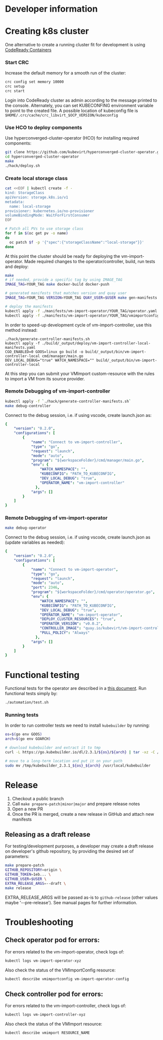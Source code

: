 # Developer information

# Creating k8s cluster

One alternative to create a running cluster fit for development is using [CodeReady Containers](https://code-ready.github.io/crc/)

### Start CRC
Increase the default memory for a smooth run of the cluster:
```bash
crc config set memory 10000
crc setup
crc start
```
Login into CodeReady cluster as admin according to the message printed to the console.
Alternately, you can set KUBECONFING environment variable to point to the created file.
A possible location of kubeconfig file is `$HOME/.crc/cache/crc_libvirt_$OCP_VERSION/kubeconfig`

### Use HCO to deploy components
Use hyperconverged-cluster-operator (HCO) for installing required components:
```bash
git clone https://github.com/kubevirt/hyperconverged-cluster-operator.git
cd hyperconverged-cluster-operator
make
./hack/deploy.sh
```
### Create local storage class
```bash
cat <<EOF | kubectl create -f -
kind: StorageClass
apiVersion: storage.k8s.io/v1
metadata:
  name: local-storage
provisioner: kubernetes.io/no-provisioner
volumeBindingMode: WaitForFirstConsumer
EOF

# Patch all PVs to use storage class
for f in $(oc get pv -o name)
do
  oc patch $f -p '{"spec":{"storageClassName":"local-storage"}}'
done
```

At this point the cluster should be ready for deploying the vm-import-operator.
Made required changes to the operator/controller, build, run tests and deploy:
```bash
make
# if needed, provide a specific tag by using IMAGE_TAG
IMAGE_TAG=YOUR_TAG make docker-build docker-push

# generated manifests that matches version and quay user
IMAGE_TAG=YOUR_TAG VERSION=YOUR_TAG QUAY_USER=$USER make gen-manifests

# deploy the manifests
kubectl apply -f ./manifests/vm-import-operator/YOUR_TAG/operator.yaml
kubectl apply -f ./manifests/vm-import-operator/YOUR_TAG/vmimportconfig_cr.yaml
```
In order to speed-up development cycle of vm-import-controller, use this method instead:
```
./hack/generate-controller-manifests.sh
kubectl apply -f ./build/_output/deploy/vm-import-controller-local-manifests.yaml
CGO_ENABLED=0 GOOS=linux go build -o build/_output/bin/vm-import-controller-local cmd/manager/main.go
DEV_LOCAL_DEBUG="true" WATCH_NAMESPACE="" build/_output/bin/vm-import-controller-local
```
At this step you can submit your VMImport custom-resource with the rules to import a VM from its source provider.

### Remote Debugging of vm-import-controller
```bash
kubectl apply -f `./hack/generate-controller-manifests.sh`
make debug-controller
```
Connect to the debug session, i.e. if using vscode, create launch.json as:

```yaml
{
    "version": "0.2.0",
    "configurations": [
        {
            "name": "Connect to vm-import-controller",
            "type": "go",
            "request": "launch",
            "mode": "auto",
            "program": "${workspaceFolder}/cmd/manager/main.go",
            "env": {
                "WATCH_NAMESPACE": "",
                "KUBECONFIG": "PATH_TO_KUBECONFIG",
                "DEV_LOCAL_DEBUG": "true",
                "OPERATOR_NAME": "vm-import-controller"
              },
            "args": []
        }
    ]
}
```
### Remote Debugging of vm-import-operator
```bash
make debug-operator
```
Connect to the debug session, i.e. if using vscode, create launch.json as (update variables as needed):

```yaml
{
    "version": "0.2.0",
    "configurations": [
        {
            "name": "Connect to vm-import-operator",
            "type": "go",
            "request": "launch",
            "mode": "auto",
            "port": 2346,
            "program": "${workspaceFolder}/cmd/operator/operator.go",
            "env": {
                "WATCH_NAMESPACE": "",
                "KUBECONFIG": "PATH_TO_KUBECONFIG",
                "DEV_LOCAL_DEBUG": "true",
                "OPERATOR_NAME": "vm-import-operator",
                "DEPLOY_CLUSTER_RESOURCES": "true",
                "OPERATOR_VERSION": "v0.0.2",
                "CONTROLLER_IMAGE": "quay.io/kubevirt/vm-import-controller:v0.0.2",
                "PULL_POLICY": "Always"
              },
            "args": []
        }
    ]
}
```

# Functional testing

Functional tests for the operator are described in a [this document](functional-tests.md).
Run functional tests simply by:
```bash
./automation/test.sh
```

### Running tests

In order to run controller tests we need to install `kubebuilder` by running:

```bash
os=$(go env GOOS)
arch=$(go env GOARCH)

# download kubebuilder and extract it to tmp
curl -L https://go.kubebuilder.io/dl/2.3.1/${os}/${arch} | tar -xz -C /tmp/

# move to a long-term location and put it on your path
sudo mv /tmp/kubebuilder_2.3.1_${os}_${arch} /usr/local/kubebuilder

```

# Release

1. Checkout a public branch
2. Call `make prepare-patch|minor|major` and prepare release notes
3. Open a new PR
4. Once the PR is merged, create a new release in GitHub and attach new manifests

## Releasing as a draft release
For testing/development purposes, a developer may create a draft release on developer's github repository,
by providing the desired set of parameters:

```bash
make prepare-patch
GITHUB_REPOSITORY=origin \
GITHUB_TOKEN=1eb... \
GITHUB_USER=$USER \
EXTRA_RELEASE_ARGS=--draft \
make release
```
EXTRA_RELEASE_ARGS will be passed as-is to `github-release` (other values maybe '--pre-release'). See manual pages for further information.

# Troubleshooting

## Check operator pod for errors:
For errors related to the vm-import-operator, check logs of:
```bash
kubectl logs vm-import-operator-xyz
```
Also check the status of the VMImportConfig resource:
```bash
kubectl describe vmimportconfig vm-import-operator-config
```

## Check controller pod for errors:
For errors related to the vm-import-controller, check logs of:
```bash
kubectl logs vm-import-controller-xyz
```
Also check the status of the VMImport resource:
```bash
kubectl describe vmimport RESOURCE_NAME
```